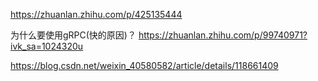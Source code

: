 https://zhuanlan.zhihu.com/p/425135444

为什么要使用gRPC(快的原因)？
https://zhuanlan.zhihu.com/p/99740971?ivk_sa=1024320u

https://blog.csdn.net/weixin_40580582/article/details/118661409